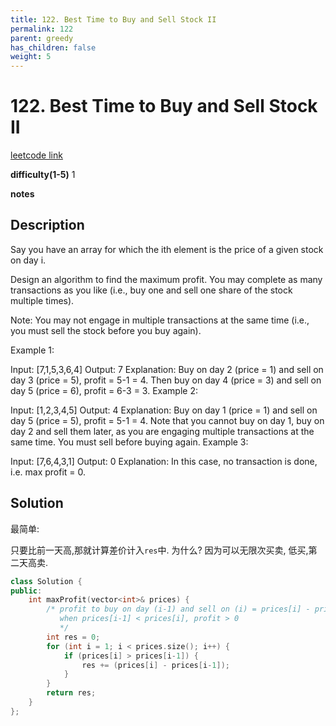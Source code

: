 ```yaml
---
title: 122. Best Time to Buy and Sell Stock II
permalink: 122
parent: greedy
has_children: false
weight: 5
---
```

# 122. Best Time to Buy and Sell Stock II
[leetcode link](https://leetcode.com/problems/best-time-to-buy-and-sell-stock-ii/)

**difficulty(1-5)** 
1

**notes**   


## Description
Say you have an array for which the ith element is the price of a given stock on day i.

Design an algorithm to find the maximum profit. You may complete as many transactions as you like (i.e., buy one and sell one share of the stock multiple times).

Note: You may not engage in multiple transactions at the same time (i.e., you must sell the stock before you buy again).

Example 1:

Input: [7,1,5,3,6,4]
Output: 7
Explanation: Buy on day 2 (price = 1) and sell on day 3 (price = 5), profit = 5-1 = 4.
             Then buy on day 4 (price = 3) and sell on day 5 (price = 6), profit = 6-3 = 3.
Example 2:

Input: [1,2,3,4,5]
Output: 4
Explanation: Buy on day 1 (price = 1) and sell on day 5 (price = 5), profit = 5-1 = 4.
             Note that you cannot buy on day 1, buy on day 2 and sell them later, as you are
             engaging multiple transactions at the same time. You must sell before buying again.
Example 3:

Input: [7,6,4,3,1]
Output: 0
Explanation: In this case, no transaction is done, i.e. max profit = 0.

## Solution
最简单: 

只要比前一天高,那就计算差价计入`res`中.
为什么? 因为可以无限次买卖, 低买,第二天高卖.

```c++
class Solution {
public:
    int maxProfit(vector<int>& prices) {
        /* profit to buy on day (i-1) and sell on (i) = prices[i] - prices[i]
           when prices[i-1] < prices[i], profit > 0
           */
        int res = 0;
        for (int i = 1; i < prices.size(); i++) {
            if (prices[i] > prices[i-1]) {
                res += (prices[i] - prices[i-1]);
            }
        }
        return res;
    }
};
```
<!-- 
Default label
{: .label }

Blue label
{: .label .label-blue }

Stable
{: .label .label-green }

New release
{: .label .label-purple }

Coming soon
{: .label .label-yellow }

Deprecated
{: .label .label-red } -->
